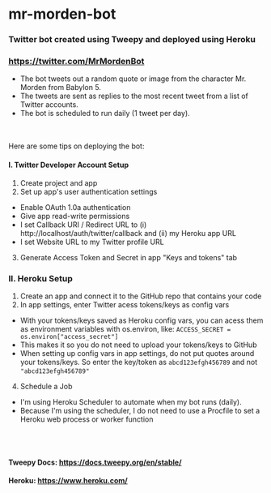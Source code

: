 # mr-morden-bot
### Twitter bot created using Tweepy and deployed using Heroku
### https://twitter.com/MrMordenBot
* The bot tweets out a random quote or image from the character Mr. Morden from Babylon 5.
* The tweets are sent as replies to the most recent tweet from a list of Twitter accounts.
* The bot is scheduled to run daily (1 tweet per day).

<br>
<br>
Here are some tips on deploying the bot:

#### I. Twitter Developer Account Setup
1. Create project and app
2. Set up app's user authentication settings
* Enable OAuth 1.0a authentication
* Give app read-write permissions
* I set Callback URI / Redirect URL to (i) http://localhost/auth/twitter/callback and (ii) my Heroku app URL
* I set Website URL to my Twitter profile URL
3. Generate Access Token and Secret in app "Keys and tokens" tab

### II. Heroku Setup
1. Create an app and connect it to the GitHub repo that contains your code
3. In app settings, enter Twitter acess tokens/keys as config vars
* With your tokens/keys saved as Heroku config vars, you can acess them as environment variables with os.environ, like: ```ACCESS_SECRET = os.environ["access_secret"]```
* This makes it so you do not need to upload your tokens/keys to GitHub
* When setting up config vars in app settings, do not put quotes around your tokens/keys. So enter the key/token as ```abcd123efgh456789``` and not ```"abcd123efgh456789"```
4. Schedule a Job
* I'm using Heroku Scheduler to automate when my bot runs (daily).
* Because I'm using the scheduler, I do not need to use a Procfile to set a Heroku web process or worker function
<br>
<br>

#### Tweepy Docs: https://docs.tweepy.org/en/stable/
#### Heroku: https://www.heroku.com/
